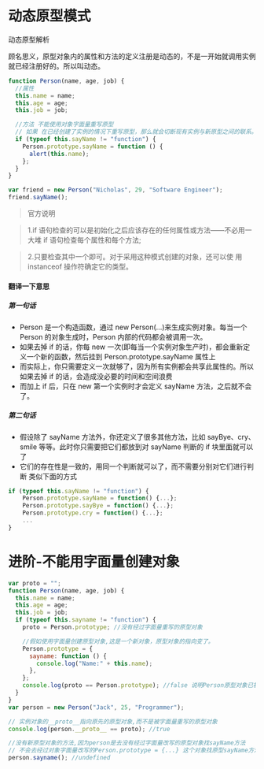 # 动态原型模式

动态原型解析

顾名思义，原型对象内的属性和方法的定义注册是动态的，不是一开始就调用实例就已经注册好的。所以叫动态。

```javascript
function Person(name, age, job) {
  //属性
  this.name = name;
  this.age = age;
  this.job = job;

  //方法 不能使用对象字面量重写原型
  // 如果 在已经创建了实例的情况下重写原型，那么就会切断现有实例与新原型之间的联系。
  if (typeof this.sayName != "function") {
    Person.prototype.sayName = function () {
      alert(this.name);
    };
  }
}

var friend = new Person("Nicholas", 29, "Software Engineer");
friend.sayName();
```

> 官方说明

> 1.if 语句检查的可以是初始化之后应该存在的任何属性或方法——不必用一大堆 if 语句检查每个属性和每个方法;

> 2.只要检查其中一个即可。对于采用这种模式创建的对象，还可以使 用 instanceof 操作符确定它的类型。

#### 翻译一下意思

##### 第一句话

- Person 是一个构造函数，通过 new Person(...)来生成实例对象。每当一个 Person 的对象生成时，Person 内部的代码都会被调用一次。
- 如果去掉 if 的话，你每 new 一次(即每当一个实例对象生产时)，都会重新定义一个新的函数，然后挂到 Person.prototype.sayName 属性上
- 而实际上，你只需要定义一次就够了，因为所有实例都会共享此属性的。所以如果去掉 if 的话，会造成没必要的时间和空间浪费
- 而加上 if 后，只在 new 第一个实例时才会定义 sayName 方法，之后就不会了。

##### 第二句话

- 假设除了 sayName 方法外，你还定义了很多其他方法，比如 sayBye、cry、smile 等等。此时你只需要把它们都放到对 sayName 判断的 if 块里面就可以了
- 它们的存在性是一致的，用同一个判断就可以了，而不需要分别对它们进行判断
  类似下面的方式

```javascript
if (typeof this.sayName != "function") {
    Person.prototype.sayName = function() {...};
    Person.prototype.sayBye = function() {...};
    Person.prototype.cry = function() {...};
    ...
}
```

# 进阶-不能用字面量创建对象

```javascript
var proto = "";
function Person(name, age, job) {
  this.name = name;
  this.age = age;
  this.job = job;
  if (typeof this.sayname != "function") {
    proto = Person.prototype; //没有经过字面量重写的原型对象

    //假如使用字面量创建原型对象,这是一个新对象，原型对象的指向变了。
    Person.prototype = {
      sayname: function () {
        console.log("Name:" + this.name);
      },
    };
    console.log(proto == Person.prototype); //false 说明Person原型对象已被重写改变
  }
}
var person = new Person("Jack", 25, "Programmer");

// 实例对象的__proto__指向原先的原型对象,而不是被字面量重写的原型对象
console.log(person.__proto__ == proto); //true

//没有新原型对象的方法,因为person是去没有经过字面量改写的原型对象找sayName方法
// 不会去经过对象字面量改写的Person.prototype = {...} 这个对象找原型sayName方法
person.sayname(); //undefined
```
